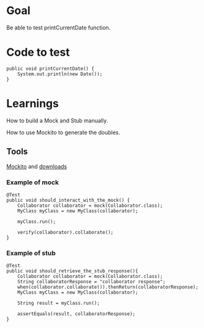 # Goal
Be able to test printCurrentDate function.
# Code to test
	public void printCurrentDate() {
		System.out.println(new Date());
	}
# Learnings
How to build a Mock and Stub manually.

How to use Mockito to generate the doubles.

## Tools
[Mockito](http://mockito.org/) and [downloads](https://code.google.com/archive/p/mockito/downloads)
### Example of mock

	@Test
	public void should_interact_with_the_mock() {
		Collaborator collaborator = mock(Collaborator.class);
		MyClass myClass = new MyClass(collaborator);

		myClass.run();

		verify(collaborator).collaborate();
	}

### Example of stub

	@Test
	public void should_retrieve_the_stub_response(){
		Collaborator collaborator = mock(Collaborator.class);
		String collaboratorResponse = "collaborator response";
		when(collaborator.collaborate()).thenReturn(collaboratorResponse);
		MyClass myClass = new MyClass(collaborator);

		String result = myClass.run();

		assertEquals(result, collaboratorResponse);
	}